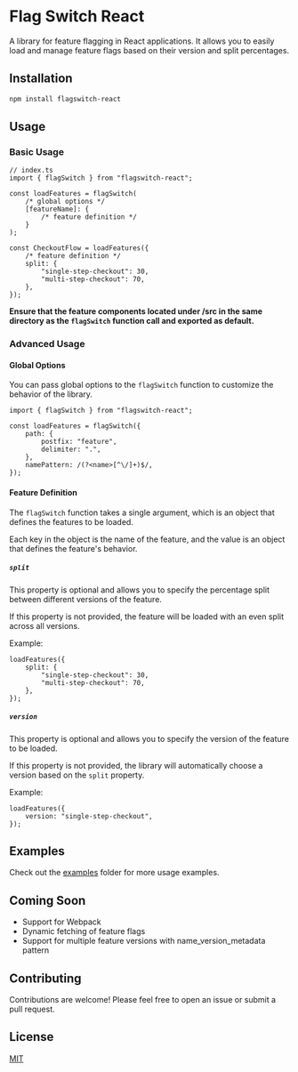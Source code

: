 # Flag Switch React

A library for feature flagging in React applications. It allows you to easily load and manage feature flags based on their version and split percentages.

## Installation

```bash
npm install flagswitch-react
```

## Usage

### Basic Usage
```tsx
// index.ts
import { flagSwitch } from "flagswitch-react";

const loadFeatures = flagSwitch(
    /* global options */
    [featureName]: {
        /* feature definition */
    }
);

const CheckoutFlow = loadFeatures({
    /* feature definition */
    split: {
        "single-step-checkout": 30,
        "multi-step-checkout": 70,
    },
});
```

**Ensure that the feature components located under /src in the same directory as the `flagSwitch` function call and exported as default.**

### Advanced Usage

#### Global Options

You can pass global options to the `flagSwitch` function to customize the behavior of the library.

```tsx
import { flagSwitch } from "flagswitch-react";

const loadFeatures = flagSwitch({
    path: {
        postfix: "feature",
        delimiter: ".",
    },
    namePattern: /(?<name>[^\/]+)$/,
});
```

#### Feature Definition

The `flagSwitch` function takes a single argument, which is an object that defines the features to be loaded.

Each key in the object is the name of the feature, and the value is an object that defines the feature's behavior.

##### `split`

This property is optional and allows you to specify the percentage split between different versions of the feature.

If this property is not provided, the feature will be loaded with an even split across all versions.

Example:

```tsx
loadFeatures({
    split: {
        "single-step-checkout": 30,
        "multi-step-checkout": 70,
    },
});
```

##### `version`

This property is optional and allows you to specify the version of the feature to be loaded.

If this property is not provided, the library will automatically choose a version based on the `split` property.

Example:

```tsx
loadFeatures({
    version: "single-step-checkout",
});
```

## Examples

Check out the [examples](https://github.com/arseniyx/flagswitch-react/tree/main/examples) folder for more usage examples.

## Coming Soon

-   Support for Webpack
-   Dynamic fetching of feature flags
-   Support for multiple feature versions with name_version_metadata pattern

## Contributing

Contributions are welcome! Please feel free to open an issue or submit a pull request.

## License

[MIT](https://choosealicense.com/licenses/mit/)